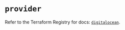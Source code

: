 # `provider`

Refer to the Terraform Registry for docs: [`digitalocean`](https://registry.terraform.io/providers/digitalocean/digitalocean/2.53.0/docs).
